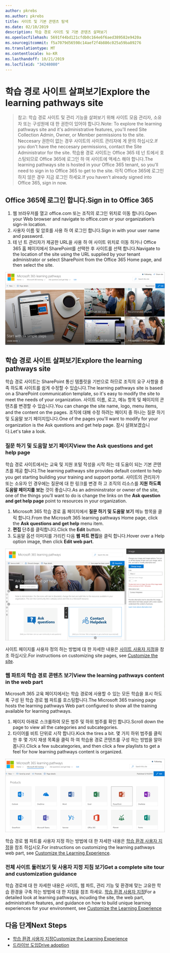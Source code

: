 ```yaml
---
author: pkrebs
ms.author: pkrebs
title: 사이트 및 기본 콘텐츠 탐색
ms.date: 02/10/2019
description: 학습 경로 사이트 및 기본 콘텐츠 살펴보기
ms.openlocfilehash: 5691f44bd121cfdb0c164e6f6aed389582e9420a
ms.sourcegitcommit: f5a7079d56598c14aef2f4b886c025a59ba89276
ms.translationtype: MT
ms.contentlocale: ko-KR
ms.lasthandoff: 10/21/2019
ms.locfileid: "34248080"
---
```

# <a name="explore-the-learning-pathways-site"></a><span data-ttu-id="c6e2a-103">학습 경로 사이트 살펴보기</span><span class="sxs-lookup"><span data-stu-id="c6e2a-103">Explore the learning pathways site</span></span>

> <span data-ttu-id="c6e2a-104">참고: 학습 경로 사이트 및 관리 기능을 살펴보기 위해 사이트 모음 관리자, 소유자 또는 구성원에 대 한 권한이 있어야 합니다.</span><span class="sxs-lookup"><span data-stu-id="c6e2a-104">Note: To explore the learning pathways site and it's administrative features, you'll need Site Collection Admin, Owner, or Member permissions to the site.</span></span> <span data-ttu-id="c6e2a-105">Neccesary 권한이 없는 경우 사이트의 사이트 관리자에 게 문의 하십시오.</span><span class="sxs-lookup"><span data-stu-id="c6e2a-105">If you don't have the neccesary permissions, contact the Site Administrator for the site.</span></span> <span data-ttu-id="c6e2a-106">학습용 경로 사이트는 Office 365 테 넌 트에서 호스팅되므로 Office 365에 로그인 하 여 사이트에 액세스 해야 합니다.</span><span class="sxs-lookup"><span data-stu-id="c6e2a-106">The learning pathways site is hosted in your Office 365 tenant, so you'll need to sign in to Office 365 to get to the site.</span></span> <span data-ttu-id="c6e2a-107">아직 Office 365에 로그인 하지 않은 경우 지금 로그인 하세요.</span><span class="sxs-lookup"><span data-stu-id="c6e2a-107">If you haven’t already signed into Office 365, sign in now.</span></span> 

## <a name="sign-in-to-office-365"></a><span data-ttu-id="c6e2a-108">Office 365에 로그인 합니다.</span><span class="sxs-lookup"><span data-stu-id="c6e2a-108">Sign in to Office 365</span></span> 

1.  <span data-ttu-id="c6e2a-109">웹 브라우저를 열고 office.com 또는 조직의 로그인 위치로 이동 합니다.</span><span class="sxs-lookup"><span data-stu-id="c6e2a-109">Open your Web browser and navigate to office.com or your organization’s sign-in location.</span></span> 
2.  <span data-ttu-id="c6e2a-110">사용자 이름 및 암호를 사용 하 여 로그인 합니다.</span><span class="sxs-lookup"><span data-stu-id="c6e2a-110">Sign in with your user name and password.</span></span>
3.  <span data-ttu-id="c6e2a-111">테 넌 트 관리자가 제공한 URL을 사용 하 여 사이트 위치로 이동 하거나 Office 365 홈 페이지에서 SharePoint를 선택한 후 사이트를 선택 합니다.</span><span class="sxs-lookup"><span data-stu-id="c6e2a-111">Navigate to the location of the site using the URL supplied by your tenant administrator or select SharePoint from the Office 365 Home page, and then select the site.</span></span> 

![cg-introducing-.png](media/cg-introducing.png)

## <a name="explore-the-learning-pathways-site"></a><span data-ttu-id="c6e2a-113">학습 경로 사이트 살펴보기</span><span class="sxs-lookup"><span data-stu-id="c6e2a-113">Explore the learning pathways site</span></span>

<span data-ttu-id="c6e2a-114">학습 경로 사이트는 SharePoint 통신 템플릿을 기반으로 하므로 조직의 요구 사항을 충족 하도록 사이트를 쉽게 수정할 수 있습니다.</span><span class="sxs-lookup"><span data-stu-id="c6e2a-114">The learning pathways site is based on a SharePoint communication template, so it's easy to modify the site to meet the needs of your organization.</span></span> <span data-ttu-id="c6e2a-115">사이트 이름, 로고, 메뉴 항목 및 페이지의 콘텐츠를 변경할 수 있습니다.</span><span class="sxs-lookup"><span data-stu-id="c6e2a-115">You can change the site name, logo, menu items, and the content on the pages.</span></span> <span data-ttu-id="c6e2a-116">조직에 대해 수정 하려는 페이지 중 하나는 질문 하기 및 도움말 보기 페이지입니다.</span><span class="sxs-lookup"><span data-stu-id="c6e2a-116">One of the pages you'll want to modify for your organization is the Ask questions and get help page.</span></span> <span data-ttu-id="c6e2a-117">잠시 살펴보겠습니다.</span><span class="sxs-lookup"><span data-stu-id="c6e2a-117">Let's take a look.</span></span>

### <a name="view-the-ask-questions-and-get-help-page"></a><span data-ttu-id="c6e2a-118">질문 하기 및 도움말 보기 페이지</span><span class="sxs-lookup"><span data-stu-id="c6e2a-118">View the Ask questions and get help page</span></span>

<span data-ttu-id="c6e2a-119">학습 경로 사이트에서는 교육 및 지원 포털 작성을 시작 하는 데 도움이 되는 기본 콘텐츠를 제공 합니다.</span><span class="sxs-lookup"><span data-stu-id="c6e2a-119">The learning pathways site provides default content to help you get starting building your training and support portal.</span></span> <span data-ttu-id="c6e2a-120">사이트의 관리자가 또는 소유자 인 경우에는 질문에 대 한 링크를 변경 하 고 조직의 리소스를 **지원 하도록 도움말 페이지를 보는** 것이 좋습니다.</span><span class="sxs-lookup"><span data-stu-id="c6e2a-120">As an admininstrator or owner of the site, one of the things you’ll want to do is change the links on the **Ask question and get help page** point to resources in your organization.</span></span> 

1.  <span data-ttu-id="c6e2a-121">Microsoft 365 학습 경로 홈 페이지에서 **질문 하기 및 도움말 보기** 메뉴 항목을 클릭 합니다.</span><span class="sxs-lookup"><span data-stu-id="c6e2a-121">From the Microsoft 365 learning pathways Home page, click the **Ask questions and get help** menu item.</span></span>
2.  <span data-ttu-id="c6e2a-122">**편집** 단추를 클릭합니다.</span><span class="sxs-lookup"><span data-stu-id="c6e2a-122">Click the **Edit** button.</span></span>
3.  <span data-ttu-id="c6e2a-123">도움말 옵션 이미지를 가리킨 다음 **웹 파트 편집**을 클릭 합니다.</span><span class="sxs-lookup"><span data-stu-id="c6e2a-123">Hover over a Help option image, then click **Edit web part**.</span></span>

![cg-edithelp-.png](media/cg-edithelp.png)

<span data-ttu-id="c6e2a-125">사이트 페이지를 사용자 정의 하는 방법에 대 한 자세한 내용은 [사이트 사용자 지정](custom_edithelp.md)을 참조 하십시오.</span><span class="sxs-lookup"><span data-stu-id="c6e2a-125">For instructions on customizing site pages, see [Customize the site](custom_edithelp.md).</span></span>

### <a name="view-the-learning-pathways-content-in-the-web-part"></a><span data-ttu-id="c6e2a-126">웹 파트의 학습 경로 콘텐츠 보기</span><span class="sxs-lookup"><span data-stu-id="c6e2a-126">View the learning pathways content in the web part</span></span>
<span data-ttu-id="c6e2a-127">Microsoft 365 교육 페이지에서는 학습 경로에 사용할 수 있는 모든 학습을 표시 하도록 구성 된 학습 경로 웹 파트를 호스팅합니다.</span><span class="sxs-lookup"><span data-stu-id="c6e2a-127">The Microsoft 365 training page hosts the learning pathways Web part configured to show all the training available for learning pathways.</span></span> 

1. <span data-ttu-id="c6e2a-128">페이지 아래로 스크롤하여 모든 범주 및 하위 범주를 확인 합니다.</span><span class="sxs-lookup"><span data-stu-id="c6e2a-128">Scroll down the page to view all the categories and subcategories.</span></span>
2. <span data-ttu-id="c6e2a-129">타이어를 비트 단위로 시작 합니다.</span><span class="sxs-lookup"><span data-stu-id="c6e2a-129">Kick the tires a bit.</span></span> <span data-ttu-id="c6e2a-130">몇 가지 하위 범주를 클릭 한 후 몇 가지 재생 목록을 클릭 하 여 학습용 경로 콘텐츠를 구성 하는 방법을 알아봅니다.</span><span class="sxs-lookup"><span data-stu-id="c6e2a-130">Click a few subcategories, and then click a few playlists to get a feel for how learning pathways content is organized.</span></span> 

![cg-gotoall-.png](media/cg-gotoall.png)

<span data-ttu-id="c6e2a-132">학습 경로 웹 파트를 사용자 지정 하는 방법에 대 한 자세한 내용은 [학습 환경 사용자 지정](custom_overview.md)을 참조 하십시오.</span><span class="sxs-lookup"><span data-stu-id="c6e2a-132">For instructions on customizing the learning pathways web part, see [Customize the Learning Experience](custom_overview.md).</span></span>

### <a name="get-a-complete-site-tour-and-customization-guidance"></a><span data-ttu-id="c6e2a-133">전체 사이트 둘러보기 및 사용자 지정 지침 보기</span><span class="sxs-lookup"><span data-stu-id="c6e2a-133">Get a complete site tour and customization guidance</span></span>
<span data-ttu-id="c6e2a-134">학습 경로에 대 한 자세한 내용은 사이트, 웹 파트, 관리 기능 및 환경에 맞는 고유한 학습 환경을 구축 하는 방법에 대 한 지침을 참조 하세요. [학습 환경 사용자 지정](custom_overview.md)</span><span class="sxs-lookup"><span data-stu-id="c6e2a-134">For a detailed look at learning pathways, incuding the site, the web part, administrative features, and guidance on how to build unique learning experiences for your environment, see [Customize the Learning Experience](custom_overview.md)</span></span>

## <a name="next-steps"></a><span data-ttu-id="c6e2a-135">다음 단계</span><span class="sxs-lookup"><span data-stu-id="c6e2a-135">Next Steps</span></span>
- [<span data-ttu-id="c6e2a-136">학습 환경 사용자 지정</span><span class="sxs-lookup"><span data-stu-id="c6e2a-136">Customize the Learning Experience</span></span>](custom_overview.md)
- [<span data-ttu-id="c6e2a-137">드라이브 도입</span><span class="sxs-lookup"><span data-stu-id="c6e2a-137">Drive adoption</span></span>](driveadoption.md) 
